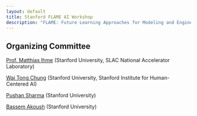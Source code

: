 ```yaml
---
layout: default
title: Stanford FLAME AI Workshop
description: "FLAME: Future Learning Approaches for Modeling and Engineering"
---
```


## Organizing Committee

[Prof. Matthias Ihme](https://web.stanford.edu/group/ihmegroup/cgi-bin/MatthiasIhme/people/matthias-ihme/) (Stanford University, SLAC National Accelerator Laboratory)

[Wai Tong Chung](https://waitong94.github.io/) (Stanford University, Stanford Institute for Human-Centered AI)

[Pushan Sharma](linkedin.com/in/pushan-sharma-0b327588/) (Stanford University)

[Bassem Akoush](https://www.linkedin.com/in/bassem-akoush/) (Stanford University)

<!-- <div style="display:flex; align-items: center">

<figure>
  <div class="image-wrapper">
    <img src="./assets/img/fxlab.png"  width="150" height="" style="vertical-align: 0;">
  </div>
</figure>
<figure>
  <div class="image-wrapper">
    <img src="./assets/img/hai.png"  width="150" height="150" style="vertical-align: 2;">
  </div>
</figure>
</div>

<style>
  .image-wrapper {
    height: 50px;
  }

  .image-wrapper img {
    width: 100%;
    height: 100%;
    object-fit: cover;
  }
</style> -->






<!-- <div style="display:flex; align-items: center">
<figure style="margin-right:0px">
  <img src="./assets/img/ihme.png"  width="150" height="150" style="vertical-align: middle;">
  <figcaption>Matthias Ihme</figcaption>
</figure>
<figure>
  <img src="./assets/img/chung.png"  width="150" height="150" style="vertical-align: middle;">
  <figcaption>Wai Tong Chung</figcaption>
</figure>
<figure>
  <img src="./assets/img/sharma.png"  width="150" height="150" style="vertical-align: middle;">
  <figcaption>Pushan Sharma</figcaption>
</figure>
<figure>
  <img src="./assets/img/akoush.png"  width="150" height="150" style="vertical-align: middle;">
  <figcaption>Bassem Akoush</figcaption>
</figure>
</div> -->


<!-- [Return to Home](./) -->
